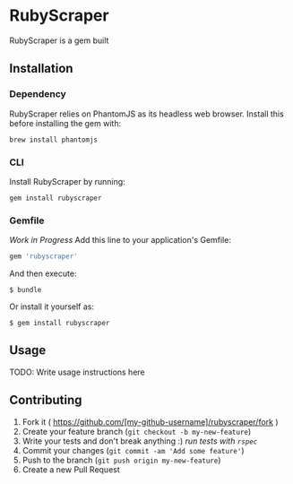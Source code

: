 # RubyScraper

RubyScraper is a gem built 

## Installation
### Dependency
RubyScraper relies on PhantomJS as its headless web browser. Install this before installing the gem with:

```
brew install phantomjs
```

### CLI
Install RubyScraper by running:

```
gem install rubyscraper
```

### Gemfile
*Work in Progress*
Add this line to your application's Gemfile:

```ruby
gem 'rubyscraper'
```

And then execute:

    $ bundle

Or install it yourself as:

    $ gem install rubyscraper

## Usage

TODO: Write usage instructions here

## Contributing

1. Fork it ( https://github.com/[my-github-username]/rubyscraper/fork )
2. Create your feature branch (`git checkout -b my-new-feature`)
3. Write your tests and don't break anything :) *run tests with `rspec`*
3. Commit your changes (`git commit -am 'Add some feature'`)
4. Push to the branch (`git push origin my-new-feature`)
5. Create a new Pull Request

